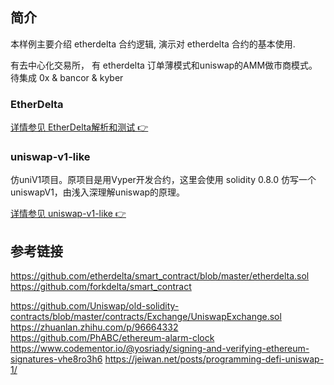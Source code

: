 ## 简介
本样例主要介绍 etherdelta 合约逻辑, 演示对 etherdelta 合约的基本使用.

有去中心化交易所， 有 etherdelta 订单薄模式和uniswap的AMM做市商模式。
待集成 0x & bancor & kyber



### EtherDelta

[详情参见 EtherDelta解析和测试 :point_right:](./EtherDelta/README.md)



### uniswap-v1-like

仿uniV1项目。原项目是用Vyper开发合约，这里会使用 solidity 0.8.0 仿写一个uniswapV1，由浅入深理解uniswap的原理。

[详情参见 uniswap-v1-like :point_right:](./uniswap-v1-like/README.md)



## 参考链接

https://github.com/etherdelta/smart_contract/blob/master/etherdelta.sol
https://github.com/forkdelta/smart_contract

https://github.com/Uniswap/old-solidity-contracts/blob/master/contracts/Exchange/UniswapExchange.sol
https://zhuanlan.zhihu.com/p/96664332
https://github.com/PhABC/ethereum-alarm-clock
https://www.codementor.io/@yosriady/signing-and-verifying-ethereum-signatures-vhe8ro3h6
https://jeiwan.net/posts/programming-defi-uniswap-1/
